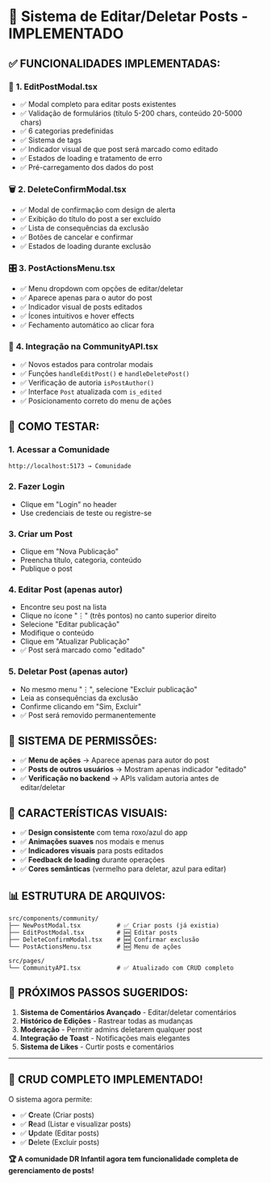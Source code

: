 # 🚀 Sistema de Editar/Deletar Posts - IMPLEMENTADO

## ✅ **FUNCIONALIDADES IMPLEMENTADAS:**

### 📝 **1. EditPostModal.tsx**
- ✅ Modal completo para editar posts existentes
- ✅ Validação de formulários (título 5-200 chars, conteúdo 20-5000 chars)
- ✅ 6 categorias predefinidas
- ✅ Sistema de tags
- ✅ Indicador visual de que post será marcado como editado
- ✅ Estados de loading e tratamento de erro
- ✅ Pré-carregamento dos dados do post

### 🗑️ **2. DeleteConfirmModal.tsx**
- ✅ Modal de confirmação com design de alerta
- ✅ Exibição do título do post a ser excluído
- ✅ Lista de consequências da exclusão
- ✅ Botões de cancelar e confirmar
- ✅ Estados de loading durante exclusão

### 🎛️ **3. PostActionsMenu.tsx**
- ✅ Menu dropdown com opções de editar/deletar
- ✅ Aparece apenas para o autor do post
- ✅ Indicador visual de posts editados
- ✅ Ícones intuitivos e hover effects
- ✅ Fechamento automático ao clicar fora

### 🔧 **4. Integração na CommunityAPI.tsx**
- ✅ Novos estados para controlar modais
- ✅ Funções `handleEditPost()` e `handleDeletePost()`
- ✅ Verificação de autoria `isPostAuthor()`
- ✅ Interface `Post` atualizada com `is_edited`
- ✅ Posicionamento correto do menu de ações

## 🎯 **COMO TESTAR:**

### 1. **Acessar a Comunidade**
```
http://localhost:5173 → Comunidade
```

### 2. **Fazer Login**
- Clique em "Login" no header
- Use credenciais de teste ou registre-se

### 3. **Criar um Post**
- Clique em "Nova Publicação"
- Preencha título, categoria, conteúdo
- Publique o post

### 4. **Editar Post (apenas autor)**
- Encontre seu post na lista
- Clique no ícone "⋮" (três pontos) no canto superior direito
- Selecione "Editar publicação"
- Modifique o conteúdo
- Clique em "Atualizar Publicação"
- ✅ Post será marcado como "editado"

### 5. **Deletar Post (apenas autor)**
- No mesmo menu "⋮", selecione "Excluir publicação"
- Leia as consequências da exclusão
- Confirme clicando em "Sim, Excluir"
- ✅ Post será removido permanentemente

## 🔐 **SISTEMA DE PERMISSÕES:**

- ✅ **Menu de ações** → Aparece apenas para autor do post
- ✅ **Posts de outros usuários** → Mostram apenas indicador "editado"
- ✅ **Verificação no backend** → APIs validam autoria antes de editar/deletar

## 🎨 **CARACTERÍSTICAS VISUAIS:**

- ✅ **Design consistente** com tema roxo/azul do app
- ✅ **Animações suaves** nos modais e menus
- ✅ **Indicadores visuais** para posts editados
- ✅ **Feedback de loading** durante operações
- ✅ **Cores semânticas** (vermelho para deletar, azul para editar)

## 📊 **ESTRUTURA DE ARQUIVOS:**

```
src/components/community/
├── NewPostModal.tsx          # ✅ Criar posts (já existia)
├── EditPostModal.tsx         # 🆕 Editar posts
├── DeleteConfirmModal.tsx    # 🆕 Confirmar exclusão
└── PostActionsMenu.tsx       # 🆕 Menu de ações

src/pages/
└── CommunityAPI.tsx          # ✅ Atualizado com CRUD completo
```

## 🚀 **PRÓXIMOS PASSOS SUGERIDOS:**

1. **Sistema de Comentários Avançado** - Editar/deletar comentários
2. **Histórico de Edições** - Rastrear todas as mudanças
3. **Moderação** - Permitir admins deletarem qualquer post
4. **Integração de Toast** - Notificações mais elegantes
5. **Sistema de Likes** - Curtir posts e comentários

---

## 🎉 **CRUD COMPLETO IMPLEMENTADO!**

O sistema agora permite:
- ✅ **C**reate (Criar posts) 
- ✅ **R**ead (Listar e visualizar posts)
- ✅ **U**pdate (Editar posts)
- ✅ **D**elete (Excluir posts)

**🏆 A comunidade DR Infantil agora tem funcionalidade completa de gerenciamento de posts!**